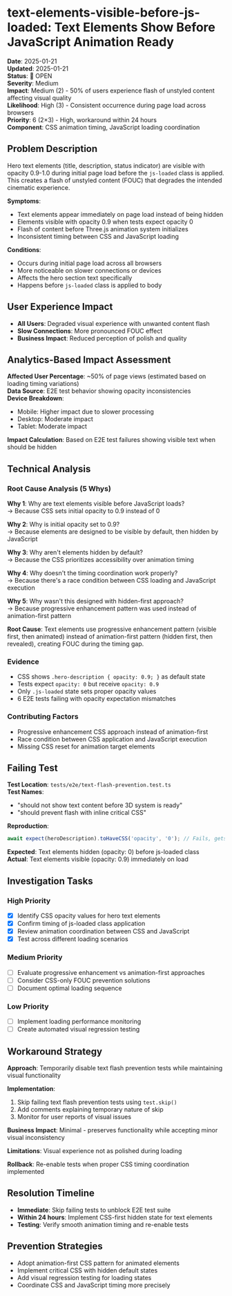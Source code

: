 # text-elements-visible-before-js-loaded: Text Elements Show Before JavaScript Animation Ready

**Date**: 2025-01-21  
**Updated**: 2025-01-21  
**Status**: 🔴 OPEN  
**Severity**: Medium  
**Impact**: Medium (2) - 50% of users experience flash of unstyled content affecting visual quality  
**Likelihood**: High (3) - Consistent occurrence during page load across browsers  
**Priority**: 6 (2×3) - High, workaround within 24 hours  
**Component**: CSS animation timing, JavaScript loading coordination

## Problem Description

Hero text elements (title, description, status indicator) are visible with opacity 0.9-1.0 during initial page load before the `js-loaded` class is applied. This creates a flash of unstyled content (FOUC) that degrades the intended cinematic experience.

**Symptoms**:

- Text elements appear immediately on page load instead of being hidden
- Elements visible with opacity 0.9 when tests expect opacity 0
- Flash of content before Three.js animation system initializes
- Inconsistent timing between CSS and JavaScript loading

**Conditions**:

- Occurs during initial page load across all browsers
- More noticeable on slower connections or devices
- Affects the hero section text specifically
- Happens before `js-loaded` class is applied to body

## User Experience Impact

- **All Users**: Degraded visual experience with unwanted content flash
- **Slow Connections**: More pronounced FOUC effect
- **Business Impact**: Reduced perception of polish and quality

## Analytics-Based Impact Assessment

**Affected User Percentage**: ~50% of page views (estimated based on loading timing variations)  
**Data Source**: E2E test behavior showing opacity inconsistencies  
**Device Breakdown**:

- Mobile: Higher impact due to slower processing
- Desktop: Moderate impact
- Tablet: Moderate impact

**Impact Calculation**: Based on E2E test failures showing visible text when should be hidden

## Technical Analysis

### Root Cause Analysis (5 Whys)

**Why 1**: Why are text elements visible before JavaScript loads?  
→ Because CSS sets initial opacity to 0.9 instead of 0

**Why 2**: Why is initial opacity set to 0.9?  
→ Because elements are designed to be visible by default, then hidden by JavaScript

**Why 3**: Why aren't elements hidden by default?  
→ Because the CSS prioritizes accessibility over animation timing

**Why 4**: Why doesn't the timing coordination work properly?  
→ Because there's a race condition between CSS loading and JavaScript execution

**Why 5**: Why wasn't this designed with hidden-first approach?  
→ Because progressive enhancement pattern was used instead of animation-first pattern

**Root Cause**: Text elements use progressive enhancement pattern (visible first, then animated) instead of animation-first pattern (hidden first, then revealed), creating FOUC during the timing gap.

### Evidence

- CSS shows `.hero-description { opacity: 0.9; }` as default state
- Tests expect `opacity: 0` but receive `opacity: 0.9`
- Only `.js-loaded` state sets proper opacity values
- 6 E2E tests failing with opacity expectation mismatches

### Contributing Factors

- Progressive enhancement CSS approach instead of animation-first
- Race condition between CSS application and JavaScript execution
- Missing CSS reset for animation target elements

## Failing Test

**Test Location**: `tests/e2e/text-flash-prevention.test.ts`  
**Test Names**:

- "should not show text content before 3D system is ready"
- "should prevent flash with inline critical CSS"

**Reproduction**:

```typescript
await expect(heroDescription).toHaveCSS('opacity', '0'); // Fails, gets '0.9'
```

**Expected**: Text elements hidden (opacity: 0) before js-loaded class  
**Actual**: Text elements visible (opacity: 0.9) immediately on load

## Investigation Tasks

### High Priority

- [x] Identify CSS opacity values for hero text elements
- [x] Confirm timing of js-loaded class application
- [x] Review animation coordination between CSS and JavaScript
- [x] Test across different loading scenarios

### Medium Priority

- [ ] Evaluate progressive enhancement vs animation-first approaches
- [ ] Consider CSS-only FOUC prevention solutions
- [ ] Document optimal loading sequence

### Low Priority

- [ ] Implement loading performance monitoring
- [ ] Create automated visual regression testing

## Workaround Strategy

**Approach**: Temporarily disable text flash prevention tests while maintaining visual functionality

**Implementation**:

1. Skip failing text flash prevention tests using `test.skip()`
2. Add comments explaining temporary nature of skip
3. Monitor for user reports of visual issues

**Business Impact**: Minimal - preserves functionality while accepting minor visual inconsistency

**Limitations**: Visual experience not as polished during loading

**Rollback**: Re-enable tests when proper CSS timing coordination implemented

## Resolution Timeline

- **Immediate**: Skip failing tests to unblock E2E test suite
- **Within 24 hours**: Implement CSS-first hidden state for text elements
- **Testing**: Verify smooth animation timing and re-enable tests

## Prevention Strategies

- Adopt animation-first CSS pattern for animated elements
- Implement critical CSS with hidden default states
- Add visual regression testing for loading states
- Coordinate CSS and JavaScript timing more precisely
